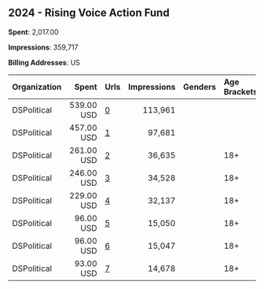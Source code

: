 ## 2024 - Rising Voice Action Fund 
**Spent**: 2,017.00

**Impressions**: 359,717

**Billing Addresses**: US

|Organization|Spent|Urls|Impressions|Genders|Age Brackets|Country Codes|
|:---|---:|:---|---:|:---|:---|:---|
|DSPolitical|539.00 USD|[0](https://www.snap.com/political-ads/asset/8fbb95f3b393e223bf306b2348c1b32cb1e9f04bd3b1af52217ad9970595b481?mediaType=jpg)|113,961|||united states|
|DSPolitical|457.00 USD|[1](https://www.snap.com/political-ads/asset/8fbb95f3b393e223bf306b2348c1b32cb1e9f04bd3b1af52217ad9970595b481?mediaType=jpg)|97,681|||united states|
|DSPolitical|261.00 USD|[2](https://www.snap.com/political-ads/asset/3dbdb7635b7147895ee5106f044e5ec87cc795b3bff4902c830948d4da7e7e4d?mediaType=jpg)|36,635||18+|united states|
|DSPolitical|246.00 USD|[3](https://www.snap.com/political-ads/asset/2a43e1e34c932c7dc2c68f324575ad144b6d8889757bb9e0b9a93657ee267460?mediaType=jpg)|34,528||18+|united states|
|DSPolitical|229.00 USD|[4](https://www.snap.com/political-ads/asset/9142ff69591e57db669efb32d2c07d69041ecf9b5a04e95f8c882511cc22ec70?mediaType=jpg)|32,137||18+|united states|
|DSPolitical|96.00 USD|[5](https://www.snap.com/political-ads/asset/3dbdb7635b7147895ee5106f044e5ec87cc795b3bff4902c830948d4da7e7e4d?mediaType=jpg)|15,050||18+|united states|
|DSPolitical|96.00 USD|[6](https://www.snap.com/political-ads/asset/bf36112ae74b61b1f48836d2928d994717dc9a244ac4abe1c9b2e17ba0f8ff4f?mediaType=jpg)|15,047||18+|united states|
|DSPolitical|93.00 USD|[7](https://www.snap.com/political-ads/asset/9142ff69591e57db669efb32d2c07d69041ecf9b5a04e95f8c882511cc22ec70?mediaType=jpg)|14,678||18+|united states|
